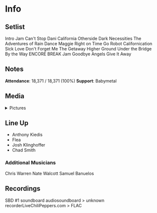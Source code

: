 # Info

## Setlist

Intro Jam
Can't Stop
Dani California
Otherside
Dark Necessities
The Adventures of Rain Dance Maggie
Right on Time
Go Robot
Californication
Sick Love
Don't Forget Me
The Getaway
Higher Ground
Under the Bridge
By the Way
ENCORE BREAK
Jam
Goodbye Angels
Give It Away

## Notes

**Attendance**: 18,371 / 18,371 (100%)
**Support**: Babymetal

## Media 

<details>
  <summary>Pictures</summary>
  <!--<img alt="Setlist" title="Setlist" src="_.jpg" height="200" />
  <img alt="Clipping" title="Clipping" src="_.jpg" height="200" />
  <img alt="Flyer" title="Flyer" src="_.jpg" height="200" />-->
</details>

## Line Up

* Anthony Kiedis
* Flea
* Josh Klinghoffer
* Chad Smith

### Additional Musicians

Chris Warren  Nate Walcott  Samuel Banuelos

## Recordings

SBD #1
soundboard audiosoundboard > unknown recorderLiveChiliPeppers.com > FLAC

